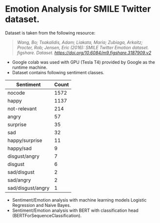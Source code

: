 # Emotion Analysis for SMILE Twitter dataset.

Dataset is taken from the following resource:
> _Wang, Bo; Tsakalidis, Adam; Liakata, Maria; Zubiaga, Arkaitz; Procter, Rob; Jensen, Eric (2016): SMILE Twitter Emotion dataset. figshare. Dataset. https://doi.org/10.6084/m9.figshare.3187909.v2_

- Google colab was used with GPU (Tesla T4) provided by Google as the runtime machine.
- Dataset contains following sentiment classes.

| Sentiment | Count |
| --------- | ----- |
| nocode | 1572 |
| happy | 1137|
| not-relevant|214|
|angry | 57 |
|surprise | 35 |
|sad| 32 |
|happy/surprise | 11 |
|happy/sad | 9 |
|disgust/angry | 7 |
|disgust | 6 |
|sad/disgust | 2 |
|sad/angry | 2 |
|sad/disgust/angry | 1 |

* Sentiment/Emotion analysis with machine learning models Logistic Regression and Naive Bayes.
* Sentiment/Emotion analysis with BERT with classification head (BERTForSequenceClassification).
